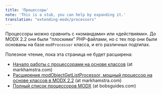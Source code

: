 ```yaml
---
title: 'Процессоры'
note: 'This is a stub, you can help by expanding it.'
translation: "extending-modx/processors"
---
```


Процессоры можно сравнить с «командами» или «действиями». До MODX 2.2 они были "плоскими" PHP-файлами, но с тех пор они были основаны на базе `modProcessor` класса, и его различных подтипах.

Полезное чтение, пока эта страница не будет расширена:

- [Начало работы с процессорами на основе классов](https://www.markhamstra.com/xpdo/2012/getting-started-with-class-based-processors-2.2/) (at markhamstra.com)
- [Расширение modObjectGetListProcessor, мощный процессор на основе классов в MODX 2.2](https://www.markhamstra.com/xpdo/2012/modobjectgetlistprocessor-class-based-processor/) (at markhamstra.com)
- [Полный список процессоров MODX](https://bobsguides.com/modx-processor-list.html) (at bobsguides.com)
